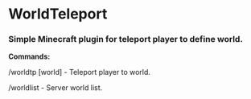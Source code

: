 WorldTeleport
=============

<h3>Simple Minecraft plugin for teleport player to define world.</h3>

<b>Commands:</b>
  
  <p>/worldtp [world] - Teleport player to world.</p>
  <p>/worldlist - Server world list.</p>
